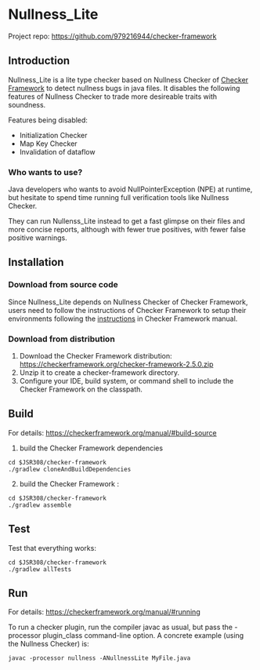 # Nullness_Lite

Project repo: <href>https://github.com/979216944/checker-framework</href>

## Introduction
Nullness_Lite is a lite type checker based on Nullness Checker of [Checker Framework](https://checkerframework.org/) to detect nullness bugs in java files. It disables the following features of Nullness Checker to trade more desireable traits with soundness.

Features being disabled:
* Initialization Checker
* Map Key Checker
* Invalidation of dataflow

### Who wants to use?
Java developers who wants to avoid NullPointerException (NPE) at runtime, but hesitate to spend time running full verification tools like Nullness Checker.

They can run Nullenss_Lite instead to get a fast glimpse on their files and more concise reports, although with fewer true positives, with fewer false positive warnings.

## Installation
### Download from source code
Since Nullness_Lite depends on Nullness Checker of Checker Framework, users need to follow the instructions of Checker Framework to setup their environments following the [instructions](https://checkerframework.org/manual/#build-source) in Checker Framework manual.
### Download from distribution
1. Download the Checker Framework distribution: https://checkerframework.org/checker-framework-2.5.0.zip
2. Unzip it to create a checker-framework directory.
3. Configure your IDE, build system, or command shell to include the Checker Framework on the classpath. 

## Build
For details: <href>https://checkerframework.org/manual/#build-source</href>
1. build the Checker Framework dependencies  
```
cd $JSR308/checker-framework
./gradlew cloneAndBuildDependencies
```

2. build the Checker Framework : 
```
cd $JSR308/checker-framework
./gradlew assemble
```

## Test
Test that everything works:
```
cd $JSR308/checker-framework
./gradlew allTests
```

## Run
For details: <href>https://checkerframework.org/manual/#running</href>

To run a checker plugin, run the compiler javac as usual, but pass the -processor plugin_class command-line option. A concrete example (using the Nullness Checker) is:
```
javac -processor nullness -ANullnessLite MyFile.java
```
